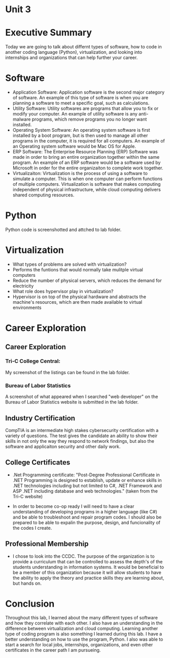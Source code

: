 # Unit 3
# Executive Summary

Today we are going to talk about differnt types of software, how to code in another coding language (Python), virtualization, and looking into internships and organizations that can help further your career. 

# Software

* Application Software: Application software is the second major category of software. An example of this type of software is when you are planning a software to meet a specific goal, such as calculations.
* Utility Software: Utility softwares are programs that allow you to fix or modify your computer. An example of utility software is any anti-malware programs, which remove programs you no longer want installed. 
* Operating System Software: An operating system software is first installed by a boot program, but is then used to manage all other programs in the computer, it is required for all computers. An example of an Operating system software would be Mac OS for Apple. 
* ERP Software: The Enterprise Resource Planning (ERP) Software was made in order to bring an entire organization together within the same program. An example of an ERP software would be a software used by Microsoft in order for the entire organizaiton to complete work together. 
* Virtualizaiton: Virtualization is the process of using a software to simulate a computer. This is when one computer can perform functions of multiple computers. Virtualization is software that makes computing independent of physical infrastructure, while cloud computing delivers shared computing resources.
# Python

Python code is screenshotted and attched to lab folder. 

# Virtualization

* What types of problems are solved with virtualization?
* Performs the funtions that would normally take mulitple virtual computers 
* Reduce the number of physical servers, which reduces the demand for electricity
* What role does hypervisor play in virtualization?
* Hypervisor is on top of the physical hardware and abstracts the machine's resources, which are then made available to virtual environments
# Career Exploration

## Career Exploration

### Tri-C College Central:

My screenshot of the listings can be found in the lab folder. 

### Bureau of Labor Statistics

A screenshot of what appeared when I searched "web developer" on the Bureau of Labor Statistics website is submitted in the lab folder. 
## Industry Certification

CompTIA is an intermediate high stakes cybersecurity certification with a variety of questions. The test gives the candidate an ability to show their skills in not only the way they respond to network findings, but also the software and applicaiton security and other daily work. 

## College Certificates

* .Net Programming certificate: "Post-Degree Professional Certificate in .NET Programming is designed to establish, update or enhance skills in .NET technologies including but not limited to C#, .NET Framework and ASP .NET including database and web technologies." (taken from the Tri-C website)

* In order to become co-op ready I will need to have a clear understanding of developing programs in a higher language (like C#) and be able to troubleshoot and repair program codes. I should also be prepared to be able to expalin the purpose, design, and funcionality of the codes I create. 
## Professional Membership

* I chose to look into the CCDC. The purpose of the organization is to provide a curriculum that can be controlled to assess the depth's of the students understanding in information systems. It would be beneficial to be a member of this organization because it will allow students to have the ability to apply the theory and practice skills they are learning about, but hands on. 
# Conclusion

Throughout this lab, I learned about the many different types of software and how they correlate with each other. I also have an understanding in the difference between virtualization and cloud computing. Learning another type of coding program is also something I learned during this lab. I have a better understanding on how to use the program, Python. I also was able to start a search for local jobs, internships, organizations, and even other certificates in the career path I am pursueing. 
